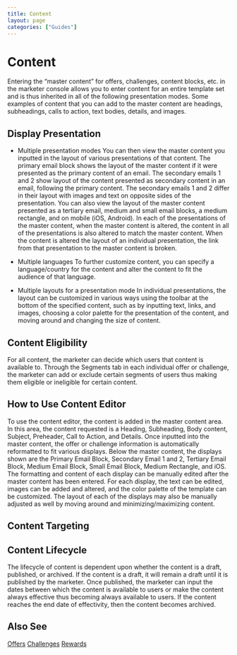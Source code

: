 ```yaml
---
title: Content
layout: page
categories: ["Guides"]
---
```

# Content
Entering the “master content” for offers, challenges, content blocks, etc. in the marketer console allows you to enter content for an entire template set and is thus inherited in all of the following  presentation modes. Some examples of content that you can add to the master content are headings, subheadings, calls to action, text bodies, details, and images. 

## Display Presentation
* Multiple presentation modes
You can then view the master content you inputted in the layout of various presentations of that content. The primary email block shows the layout of the master content if it were presented as the primary content of an email. The secondary emails 1 and 2 show layout of the content presented as secondary content in an email, following the primary content. The secondary emails 1 and 2 differ in their layout with images and text on opposite sides of the presentation. You can also view the layout of the master content presented as a tertiary email, medium and small email blocks, a medium rectangle, and on mobile (iOS, Android). In each of the presentations of the master content, when the master content is altered, the content in all of the presentations is also altered to match the master content. When the content is altered the layout of an individual presentation, the link from that presentation to the master content is broken.

* Multiple languages
To further customize content, you can specify a language/country for the content and alter the content to fit the audience of that language.

* Multiple layouts for a presentation mode
In individual presentations, the layout can be customized in various ways using the toolbar at the bottom of the specified content, such as by inputting text, links, and images, choosing a color palette for the presentation of the content, and moving around and changing the size of content.

## Content Eligibility
For all content, the marketer can decide which users that content is available to. Through the Segments tab in each individual offer or challenge, the marketer can add or exclude certain segments of users thus making them eligible or ineligible for certain content. 

## How to Use Content Editor
To use the content editor, the content is added in the master content area. In this area, the content requested is a Heading, Subheading, Body content, Subject, Preheader, Call to Action, and Details. Once inputted into the master content, the offer or challenge information is automatically reformatted to fit various displays. Below the master content, the displays shown are the Primary Email Block, Secondary Email 1 and 2, Tertiary Email Block, Medium Email Block, Small Email Block, Medium Rectangle, and iOS. The formatting and content of each display can be manually edited after the master content has been entered. For each display, the text can be edited, images can be added and altered, and the color palette of the template can be customized. The layout of each of the displays may also be manually adjusted as well by moving around and minimizing/maximizing content. 

## Content Targeting

## Content Lifecycle
The lifecycle of content is dependent upon whether the content is a draft, published, or archived. If the content is a draft, it will remain a draft until it is published by the marketer. Once published, the marketer can input the dates between which the content is available to users or make the content always effective thus becoming always available to users. If the content reaches the end date of effectivity, then the content becomes archived. 

## Also See
[Offers](./offers)
[Challenges](./challenges)
[Rewards](./rewards)


